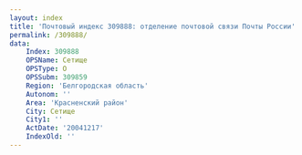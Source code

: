 ```yaml
---
layout: index
title: 'Почтовый индекс 309888: отделение почтовой связи Почты России'
permalink: /309888/
data:
    Index: 309888
    OPSName: Сетище
    OPSType: О
    OPSSubm: 309859
    Region: 'Белгородская область'
    Autonom: ''
    Area: 'Красненский район'
    City: Сетище
    City1: ''
    ActDate: '20041217'
    IndexOld: ''
---
```

